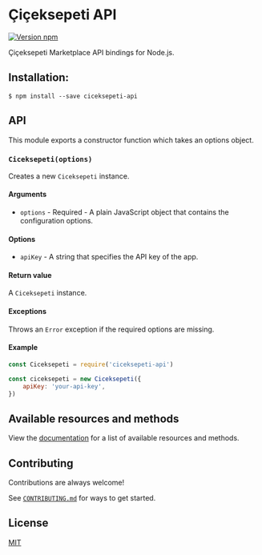 # Çiçeksepeti API

[![Version npm][npm-ciceksepeti-api-badge]][npm-ciceksepeti-api]

Çiçeksepeti Marketplace API bindings for Node.js.

## Installation:

```shell
$ npm install --save ciceksepeti-api
```

## API

This module exports a constructor function which takes an options object.

### `Ciceksepeti(options)`

Creates a new `Ciceksepeti` instance.

#### Arguments

-   `options` - Required - A plain JavaScript object that contains the
    configuration options.

#### Options

-   `apiKey` - A string that specifies the API key of the app.

#### Return value

A `Ciceksepeti` instance.

#### Exceptions

Throws an `Error` exception if the required options are missing.

#### Example

```js
const Ciceksepeti = require('ciceksepeti-api')

const ciceksepeti = new Ciceksepeti({
    apiKey: 'your-api-key',
})
```

## Available resources and methods

View the [documentation](https://github.com/Coskntkk/ciceksepeti-api/blob/main/documentation.md) for a list of available resources and methods.

## Contributing

Contributions are always welcome!

See [`CONTRIBUTING.md`](https://github.com/Coskntkk/ciceksepeti-api/blob/main/CONTRIBUTING.md) for ways to get started.

## License

[MIT](LICENSE)

[npm-ciceksepeti-api-badge]: https://img.shields.io/npm/v/ciceksepeti-api.svg
[npm-ciceksepeti-api]: https://www.npmjs.com/package/ciceksepeti-api
[ci-ciceksepeti-api-badge]: https://img.shields.io/github/workflow/status/Coskntkk/ciceksepeti-api/CI/main?label=CI
[ci-ciceksepeti-api]: https://github.com/Coskntkk/ciceksepeti-api/actions?query=workflow%3ACI+branch%3Amain
[coverage-ciceksepeti-api-badge]: https://img.shields.io/coveralls/Coskntkk/ciceksepeti-api/main.svg
[coverage-ciceksepeti-api]: https://coveralls.io/github/Coskntkk/ciceksepeti-api
